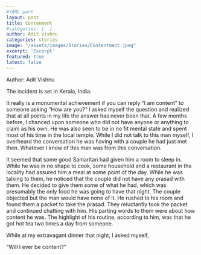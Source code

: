 ```yaml
---
#YAML part
layout: post
title: Contenment
#categories: [  ]
author: Adit Vishnu
categories: stories
image: "/assets/images/Stories/Contentment.jpeg"
excerpt: 'Excerpt'
featured: true
latest: false
---
```


Author: Adit Vishnu


The incident is set in Kerala, India.

It really is a monumental achievement if you can reply “I am content” to someone asking “How
are you?” I asked myself the question and realized that at all points in my life the answer has
never been that. A few months before, I chanced upon someone who did not have anyone or
anything to claim as his own. He was also seen to be in no fit mental state and spent most of
his time in the local temple. While I did not talk to this man myself, I overheard the conversation
he was having with a couple he had just met then. Whatever I know of this man was from
this conversation.

It seemed that some good Samaritan had given him a room to sleep in. While he was in no
shape to cook, some household and a restaurant in the locality had assured him a meal at
some point of the day. While he was talking to them, he noticed that the couple did not have
any prasad with them. He decided to give them some of what he had, which was presumably
the only food he was going to have that night. The couple objected but the man would have
none of it. He rushed to his room and found them a packet to take the prasad. They reluctantly
took the packet and continued chatting with him. His parting words to them were about
how content he was. The highlight of his routine, according to him, was that he got hot tea
two times a day from someone.

While at my extravagant dinner that night, I asked myself,

“Will I ever be content?”
